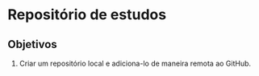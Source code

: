 # Repositório de estudos

## Objetivos

1. Criar um repositório local e adiciona-lo de maneira remota ao GitHub.
